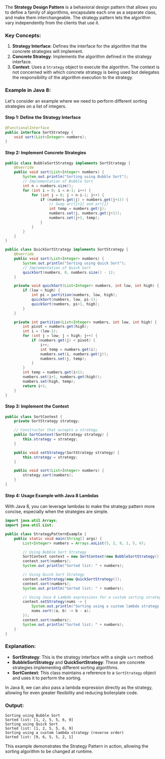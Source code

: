 The **Strategy Design Pattern** is a behavioral design pattern that allows you to define a family of algorithms, encapsulate each one as a separate class, and make them interchangeable. The strategy pattern lets the algorithm vary independently from the clients that use it.

### Key Concepts:
1. **Strategy Interface**: Defines the interface for the algorithm that the concrete strategies will implement.
2. **Concrete Strategy**: Implements the algorithm defined in the strategy interface.
3. **Context**: Uses a `Strategy` object to execute the algorithm. The context is not concerned with which concrete strategy is being used but delegates the responsibility of the algorithm execution to the strategy.

### Example in Java 8:

Let's consider an example where we need to perform different sorting strategies on a list of integers.

#### Step 1: Define the Strategy Interface
```java
@FunctionalInterface
public interface SortStrategy {
    void sort(List<Integer> numbers);
}
```

#### Step 2: Implement Concrete Strategies
```java
public class BubbleSortStrategy implements SortStrategy {
    @Override
    public void sort(List<Integer> numbers) {
        System.out.println("Sorting using Bubble Sort");
        // Implementation of Bubble Sort
        int n = numbers.size();
        for (int i = 0; i < n-1; i++) {
            for (int j = 0; j < n-i-1; j++) {
                if (numbers.get(j) > numbers.get(j+1)) {
                    // Swap arr[j+1] and arr[j]
                    int temp = numbers.get(j);
                    numbers.set(j, numbers.get(j+1));
                    numbers.set(j+1, temp);
                }
            }
        }
    }
}

public class QuickSortStrategy implements SortStrategy {
    @Override
    public void sort(List<Integer> numbers) {
        System.out.println("Sorting using Quick Sort");
        // Implementation of Quick Sort
        quickSort(numbers, 0, numbers.size() - 1);
    }

    private void quickSort(List<Integer> numbers, int low, int high) {
        if (low < high) {
            int pi = partition(numbers, low, high);
            quickSort(numbers, low, pi-1);
            quickSort(numbers, pi+1, high);
        }
    }

    private int partition(List<Integer> numbers, int low, int high) {
        int pivot = numbers.get(high);
        int i = (low-1);
        for (int j = low; j < high; j++) {
            if (numbers.get(j) < pivot) {
                i++;
                int temp = numbers.get(i);
                numbers.set(i, numbers.get(j));
                numbers.set(j, temp);
            }
        }
        int temp = numbers.get(i+1);
        numbers.set(i+1, numbers.get(high));
        numbers.set(high, temp);
        return i+1;
    }
}
```

#### Step 3: Implement the Context
```java
public class SortContext {
    private SortStrategy strategy;

    // Constructor that accepts a strategy
    public SortContext(SortStrategy strategy) {
        this.strategy = strategy;
    }

    public void setStrategy(SortStrategy strategy) {
        this.strategy = strategy;
    }

    public void sort(List<Integer> numbers) {
        strategy.sort(numbers);
    }
}
```

#### Step 4: Usage Example with Java 8 Lambdas
With Java 8, you can leverage lambdas to make the strategy pattern more concise, especially when the strategies are simple.

```java
import java.util.Arrays;
import java.util.List;

public class StrategyPatternExample {
    public static void main(String[] args) {
        List<Integer> numbers = Arrays.asList(5, 2, 9, 1, 5, 6);

        // Using Bubble Sort Strategy
        SortContext context = new SortContext(new BubbleSortStrategy());
        context.sort(numbers);
        System.out.println("Sorted list: " + numbers);

        // Using Quick Sort Strategy
        context.setStrategy(new QuickSortStrategy());
        context.sort(numbers);
        System.out.println("Sorted list: " + numbers);

        // Using Java 8 Lambda expressions for a custom sorting strategy
        context.setStrategy(nums -> {
            System.out.println("Sorting using a custom lambda strategy (reverse order)");
            nums.sort((a, b) -> b - a);
        });
        context.sort(numbers);
        System.out.println("Sorted list: " + numbers);
    }
}
```

### Explanation:
- **SortStrategy**: This is the strategy interface with a single `sort` method.
- **BubbleSortStrategy** and **QuickSortStrategy**: These are concrete strategies implementing different sorting algorithms.
- **SortContext**: This class maintains a reference to a `SortStrategy` object and uses it to perform the sorting.

In Java 8, we can also pass a lambda expression directly as the strategy, allowing for even greater flexibility and reducing boilerplate code.

### Output:
```
Sorting using Bubble Sort
Sorted list: [1, 2, 5, 5, 6, 9]
Sorting using Quick Sort
Sorted list: [1, 2, 5, 5, 6, 9]
Sorting using a custom lambda strategy (reverse order)
Sorted list: [9, 6, 5, 5, 2, 1]
```

This example demonstrates the Strategy Pattern in action, allowing the sorting algorithm to be changed at runtime.

